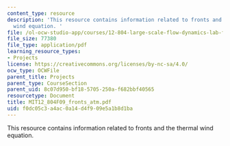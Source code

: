 ```yaml
---
content_type: resource
description: 'This resource contains information related to fronts and the thermal
  wind equation. '
file: /ol-ocw-studio-app/courses/12-804-large-scale-flow-dynamics-lab-fall-2009/f0dc05c3a4ac0a14d4f909e5a1b8d1ba_MIT12_804F09_fronts_atm.pdf
file_size: 77380
file_type: application/pdf
learning_resource_types:
- Projects
license: https://creativecommons.org/licenses/by-nc-sa/4.0/
ocw_type: OCWFile
parent_title: Projects
parent_type: CourseSection
parent_uid: 8c07d950-bf18-5705-250a-f682bbf40565
resourcetype: Document
title: MIT12_804F09_fronts_atm.pdf
uid: f0dc05c3-a4ac-0a14-d4f9-09e5a1b8d1ba
---
```

This resource contains information related to fronts and the thermal wind equation. 